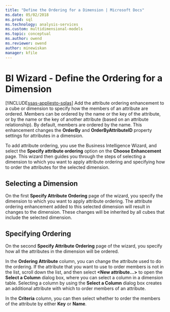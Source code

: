 ```yaml
---
title: "Define the Ordering for a Dimension | Microsoft Docs"
ms.date: 05/02/2018
ms.prod: sql
ms.technology: analysis-services
ms.custom: multidimensional-models
ms.topic: conceptual
ms.author: owend
ms.reviewer: owend
author: minewiskan
manager: kfile
---
```

# BI Wizard - Define the Ordering for a Dimension
[!INCLUDE[ssas-appliesto-sqlas](../includes/ssas-appliesto-sqlas.md)]
  Add the attribute ordering enhancement to a cube or dimension to specify how the members of an attribute are ordered. Members can be ordered by the name or the key of the attribute, or by the name or the key of another attribute (based on an attribute relationship). By default, members are ordered by the name. This enhancement changes the **OrderBy** and **OrderByAttributeID** property settings for attributes in a dimension.  
  
 To add attribute ordering, you use the Business Intelligence Wizard, and select the **Specify attribute ordering** option on the **Choose Enhancement** page. This wizard then guides you through the steps of selecting a dimension to which you want to apply attribute ordering and specifying how to order the attributes for the selected dimension.  
  
## Selecting a Dimension  
 On the first **Specify Attribute Ordering** page of the wizard, you specify the dimension to which you want to apply attribute ordering. The attribute ordering enhancement added to this selected dimension will result in changes to the dimension. These changes will be inherited by all cubes that include the selected dimension.  
  
## Specifying Ordering  
 On the second **Specify Attribute Ordering** page of the wizard, you specify how all the attributes in the dimension will be ordered.  
  
 In the **Ordering Attribute** column, you can change the attribute used to do the ordering. If the attribute that you want to use to order members is not in the list, scroll down the list, and then select **\<New attribute...>** to open the **Select a Column** dialog box, where you can select a column in a dimension table. Selecting a column by using the **Select a Column** dialog box creates an additional attribute with which to order members of an attribute.  
  
 In the **Criteria** column, you can then select whether to order the members of the attribute by either **Key** or **Name**.  
  
  
